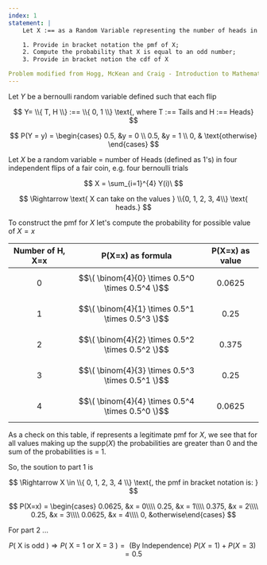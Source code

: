 ```yaml
---
index: 1
statement: |
    Let X :== as a Random Variable representing the number of heads in four independent flips of a fair coin.

    1. Provide in bracket notation the pmf of X;
    2. Compute the probability that X is equal to an odd number;
    3. Provide in bracket notion the cdf of X

Problem modified from Hogg, McKean and Craig - Introduction to Mathematical Statistics     
---
```

Let $Y$ be a bernoulli random variable defined such that each flip

$$   
Y= \\{ T, H \\} :== \\{ 0, 1 \\} \text{, where T :== Tails and H :== Heads}
$$


$$
P(Y = y) = 
\begin{cases} 
0.5, &y = 0 \\
0.5, &y = 1 \\
0, & \text{otherwise} 
\end{cases}
$$

Let $X$ be a random variable =  number of Heads (defined as 1's) in four independent flips of a fair coin, e.g. four bernoulli trials

$$ 
X = \sum_{i=1}^{4} Y(i)\
$$

$$
\Rightarrow \text{ X can take on the values } \\{0, 1, 2, 3, 4\\} \text{ heads.}
$$

To construct the pmf for $X$ let's compute the probability for possible value of $X = x$

<div align="center">
    
| Number of H, X=x |  P(X=x) as formula    | P(X=x) as value |
|:----------------:|:---------------------:|:---------------:|
|        0         |$$\( \binom{4}{0} \times 0.5^0 \times 0.5^4 \)$$|   0.0625    |
|        1         |$$\( \binom{4}{1} \times 0.5^1 \times 0.5^3 \)$$|   0.25      |
|        2         |$$\( \binom{4}{2} \times 0.5^2 \times 0.5^2 \)$$|   0.375     |
|        3         |$$\( \binom{4}{3} \times 0.5^3 \times 0.5^1 \)$$|   0.25      |
|        4         |$$\( \binom{4}{4} \times 0.5^4 \times 0.5^0 \)$$|   0.0625    |


</div>

As a check on this table, if represents a legitimate pmf for $X$, we see that for all values making up the supp($X$) the probabilities are greater than 0 and the sum of the probabilities is = 1.

So, the soution to part 1 is

$$
\Rightarrow  X \in \\{ 0, 1, 2, 3, 4 \\} \text{, the pmf in bracket notation is: }
$$

$$
P(X=x) = \begin{cases} 0.0625, &x = 0\\\\ 0.25, &x = 1\\\\ 0.375, &x = 2\\\\ 0.25, &x = 3\\\\ 0.0625, &x = 4\\\\ 0, &otherwise\end{cases}
$$

For part 2 ...

$$
P(\text{ X is odd }) \Rightarrow P(\text{ X = 1 or X = 3 }) =
\text{ (By Independence)  } P(X = 1) + P( X = 3)  = 0.5
$$
